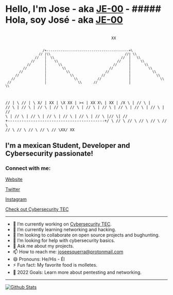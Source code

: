 # Hello, I'm Jose - aka [JE-00](https://www.linkedin.com/in/jose-esquerra/) - ##### Hola, soy José - aka [JE-00](https://www.linkedin.com/in/jose-esquerra/)

<code>
                                              XX











                       /+------------------------------------------+\
                     // |\\                                      //| \\
                   //   |  \\                                  //  |   \\
                 //     |    \\                              //    |     \\
               //       |      \\                          //      |       \\
             //         |        \\                      //        |         \\
           //           |          \\                  //          |           \\
         //             |            \\              //            |             \\
       //               |              \\          //              |               \\
     //                 |                \\      //                |                 \\
   //                   |                  \\  //                  |                   \\
 X/                     |                    XX                    |                     \X
XX                      |                    ><                    |                      XX
 X\                     |                    XX                    |                     /X
   \\                   |                  //  \\                  |                   //
     \\                 |                //      \\                |                 //
       \\               |              //          \\              |               //
         \\             |            //              \\            |             //
           \\           |          //                  \\          |           //
             \\         |        //                      \\        |         //
               \\       |      //                          \\      |       //
                 \\     |    //                              \\    |     //
                   \\   |  //                                  \\  |   //
                     \\ |//                                      \\| //
                       \+------------------------------------------+/
                        \\                                        //
                          \\                                    //
                            \\                                //
                              \\                            //
                                \\                        //
                                  \\                    //
                                    \\                //
                                      \\            //
                                        \\        //
                                          \\    //
                                            \XX/
                                             XX
</code>

## I'm a mexican Student, Developer and Cybersecurity passionate!

### Connect with me:

[Website](https://www.joseesquerra.com)

[Twitter](https://twitter.com/jose_esquerra)

[Instagram](https://www.instagram.com/joseesquerra2/)



[Check out Cybersecurity TEC](https://linktr.ee/cybersecurity.mty)

---

- 🔭 I’m currently working on [Cybersecurity TEC](https://linktr.ee/cybersecurity.mty).
- 🌱 I’m currently learning networking and hacking.
- 👯 I’m looking to collaborate on open source projects and bughunting.
- 🤔 I’m looking for help with cybersecurity basics.
- 💬 Ask me about my projects.
- 📫 How to reach me: <joseesquerra@protonmail.com>
- 😄 Pronouns: He/His - Él
- ⚡ Fun fact: My favorite food is molletes.
- 🥅 2022 Goals: Learn more about pentesting and networking.

---

[![Github Stats](https://github-readme-stats.vercel.app/api?username=JE-00)](https://github.com/anuraghazra/github-readme-stats)

